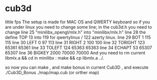 # cub3d
little fps 
The setup is made for MAC OS and QWERTY keyboard so if you are under linux  you need to change some line;
in the cub3d.h you need to change 
                                  line 25 "minilibx_opengl/mlx.h" into "minilibx/mlx.h"
                                  line 28 the define TOP 13 into 119 for qwertylinux / 122 azerty linux.
                                  line 29            BOT 1       115                   115
                                  line 30           LEFT 0       97                    113
                                  line 31          RIGHT 2       100                   100
                                  line 32        TORIGHT 123     65361                 65361
                                  line 33         TOLEFT 124     65363                 65363
                                  line 34         ECHAPT 53      65307                 65307
                                  line 36         BIGKEY 2000    70000                 70000
And you need to rm current libmlx.a  && cd in minilibx : make && cp libmlx.a ../.

so now you can make , and make bonus in current Cub3D , and execute ./Cub3D_Bonus ./map/map.cub (or orther map)
